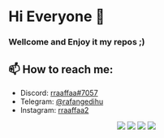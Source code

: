 # Hi Everyone 👋
### Wellcome and Enjoy it my repos ;)

## 📫 How to reach me:

- Discord: [rraaffaa#7057](https://discordapp.com/users/zorri#6151)
- Telegram: [@rafangedihu](https://twitter.com/notfilippo)
- Instagram: [rraaffaa2](https://www.instagram.com/rraaffaa2/)


<p align="center">
  <img src="https://img.shields.io/badge/macOS-Hackintosh-blue" />
  <img src="https://img.shields.io/badge/iOS-Android-green" />
  <img src="https://img.shields.io/badge/Just%20for-FUN-orange" />
  <img src="https://img.shields.io/badge/Created%20by-RAFA-lightgrey" />
</p>
